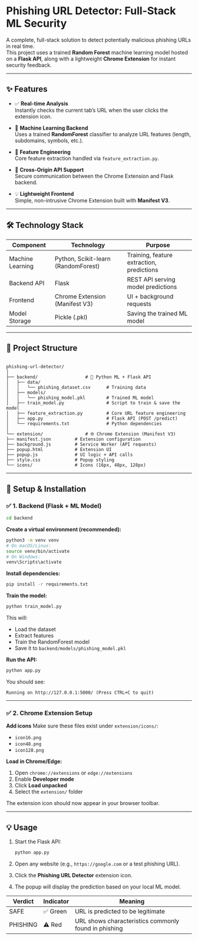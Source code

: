 # Phishing URL Detector: Full-Stack ML Security

A complete, full-stack solution to detect potentially malicious phishing URLs in real time.  
This project uses a trained **Random Forest** machine learning model hosted on a **Flask API**, along with a lightweight **Chrome Extension** for instant security feedback.

---

## ✨ Features

- ✅ **Real-time Analysis**  
  Instantly checks the current tab’s URL when the user clicks the extension icon.

- 🧠 **Machine Learning Backend**  
  Uses a trained **RandomForest** classifier to analyze URL features (length, subdomains, symbols, etc.).

- 🧩 **Feature Engineering**  
  Core feature extraction handled via `feature_extraction.py`.

- 🔐 **Cross-Origin API Support**  
  Secure communication between the Chrome Extension and Flask backend.

- 💡 **Lightweight Frontend**  
  Simple, non-intrusive Chrome Extension built with **Manifest V3**.

---

## 🛠️ Technology Stack

| Component        | Technology                        | Purpose                                      |
|------------------|-----------------------------------|----------------------------------------------|
| Machine Learning | Python, Scikit-learn (RandomForest) | Training, feature extraction, predictions    |
| Backend API      | Flask                             | REST API serving model predictions           |
| Frontend         | Chrome Extension (Manifest V3)    | UI + background requests                     |
| Model Storage    | Pickle (.pkl)                     | Saving the trained ML model                  |

---

## 📂 Project Structure

```

phishing-url-detector/
│
├── backend/                  # 🐍 Python ML + Flask API
│   ├── data/
│   │   └── phishing_dataset.csv      # Training data
│   ├── models/
│   │   └── phishing_model.pkl        # Trained ML model
│   ├── train_model.py                # Script to train & save the model
│   ├── feature_extraction.py         # Core URL feature engineering
│   ├── app.py                        # Flask API (POST /predict)
│   └── requirements.txt              # Python dependencies
│
└── extension/                # 🌐 Chrome Extension (Manifest V3)
├── manifest.json         # Extension configuration
├── background.js         # Service Worker (API requests)
├── popup.html            # Extension UI
├── popup.js              # UI logic + API calls
├── style.css             # Popup styling
└── icons/                # Icons (16px, 48px, 128px)

````

---

## 🚀 Setup & Installation

### ✅ 1. Backend (Flask + ML Model)

```bash
cd backend
````

**Create a virtual environment (recommended):**

```bash
python3 -m venv venv
# On macOS/Linux:
source venv/bin/activate
# On Windows:
venv\Scripts\activate
```

**Install dependencies:**

```bash
pip install -r requirements.txt
```

**Train the model:**

```bash
python train_model.py
```

This will:

* Load the dataset
* Extract features
* Train the RandomForest model
* Save it to `backend/models/phishing_model.pkl`

**Run the API:**

```bash
python app.py
```

You should see:

```
Running on http://127.0.0.1:5000/ (Press CTRL+C to quit)
```

---

### ✅ 2. Chrome Extension Setup

**Add icons**
Make sure these files exist under `extension/icons/`:

* `icon16.png`
* `icon48.png`
* `icon128.png`

**Load in Chrome/Edge:**

1. Open `chrome://extensions` or `edge://extensions`
2. Enable **Developer mode**
3. Click **Load unpacked**
4. Select the `extension/` folder

The extension icon should now appear in your browser toolbar.

---

## 💡 Usage

1. Start the Flask API:

   ```bash
   python app.py
   ```

2. Open any website (e.g., `https://google.com` or a test phishing URL).

3. Click the **Phishing URL Detector** extension icon.

4. The popup will display the prediction based on your local ML model.

| Verdict  | Indicator | Meaning                                              |
| -------- | --------- | ---------------------------------------------------- |
| SAFE     | ✅ Green   | URL is predicted to be legitimate                    |
| PHISHING | ⚠️ Red    | URL shows characteristics commonly found in phishing |
